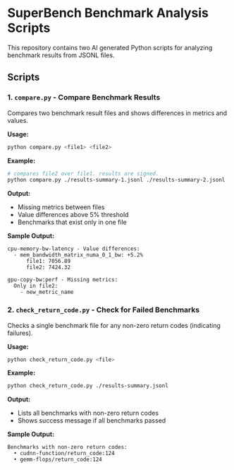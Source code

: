 # SuperBench Benchmark Analysis Scripts

This repository contains two AI generated Python scripts for analyzing benchmark results from JSONL files.

## Scripts

### 1. `compare.py` - Compare Benchmark Results

Compares two benchmark result files and shows differences in metrics and values.

**Usage:**
```bash
python compare.py <file1> <file2>
```

**Example:**
```bash
# compares file2 over file1. results are signed.
python compare.py ./results-summary-1.jsonl ./results-summary-2.jsonl
```

**Output:**
- Missing metrics between files
- Value differences above 5% threshold
- Benchmarks that exist only in one file

**Sample Output:**
```
cpu-memory-bw-latency - Value differences:
  - mem_bandwidth_matrix_numa_0_1_bw: +5.2%
      file1: 7056.89
      file2: 7424.32

gpu-copy-bw:perf - Missing metrics:
  Only in file2:
    - new_metric_name
```

### 2. `check_return_code.py` - Check for Failed Benchmarks

Checks a single benchmark file for any non-zero return codes (indicating failures).

**Usage:**
```bash
python check_return_code.py <file>
```

**Example:**
```bash
python check_return_code.py ./results-summary.jsonl
```

**Output:**
- Lists all benchmarks with non-zero return codes
- Shows success message if all benchmarks passed

**Sample Output:**
```
Benchmarks with non-zero return codes:
  • cudnn-function/return_code:124
  • gemm-flops/return_code:124
```
